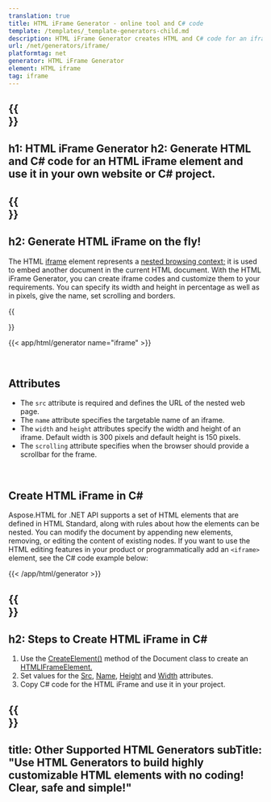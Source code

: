 ```yaml
---
translation: true
title: HTML iFrame Generator - online tool and C# code
template: /templates/_template-generators-child.md
description: HTML iFrame Generator creates HTML and C# code for an iframe element. Preview the result and copy the generated code to your website.
url: /net/generators/iframe/
platformtag: net
generator: HTML iFrame Generator
element: HTML iframe
tag: iframe
---
```


{{<section banner>}}
---
h1: HTML iFrame Generator
h2: Generate HTML and C# code for an HTML iFrame element and use it in your own website or C# project.
---

{{<section overview>}}
---
h2: Generate HTML iFrame on the fly!
---

The HTML [iframe](https://html.spec.whatwg.org/multipage/iframe-embed-object.html#the-iframe-element) element represents a [nested browsing context;](https://html.spec.whatwg.org/multipage/browsers.html#nested-browsing-context) it is used to embed another document in the current HTML document. With the HTML iFrame Generator, you can create iframe codes and customize them to your requirements. You can specify its width and height in percentage as well as in pixels, give the name, set scrolling and borders.

{{<section plugin>}}

{{< app/html/generator name="iframe" >}}

<br>
<h2> Attributes </h2>

 - The `src` attribute is required and defines the URL of the nested web page.
 - The `name` attribute specifies the targetable name of an iframe.
 - The `width` and `height` attributes specify the width and height of an iframe. Default width is 300 pixels and default height is 150 pixels.
 - The `scrolling` attribute specifies when the browser should provide a scrollbar for the frame.
 <br>

<h2> Create HTML iFrame in C#</h2>

Aspose.HTML for .NET API supports a set of HTML elements that are defined in HTML Standard, along with rules about how the elements can be nested. You can modify the document by appending new elements, removing, or editing the content of existing nodes. If you want to use the HTML editing features in your product or programmatically add an `<iframe>` element, see the C# code example below:

{{< /app/html/generator >}}

{{<section steps>}}
---
h2: Steps to Create HTML iFrame in C#
---

1.  Use the [CreateElement()](https://reference.aspose.com/html/net/aspose.html.dom/document/createelement/) method of the Document class to create an [HTMLIFrameElement.](https://reference.aspose.com/html/net/aspose.html/htmliframeelement/)
2. Set values for the [Src](https://reference.aspose.com/html/net/aspose.html/htmliframeelement/src/), [Name](https://reference.aspose.com/html/net/aspose.html/htmliframeelement/name/), [Height](https://reference.aspose.com/html/net/aspose.html/htmliframeelement/height/) and [Width](https://reference.aspose.com/html/net/aspose.html/htmliframeelement/width/) attributes.
3. Copy C# code for the HTML iFrame and use it in your project.

{{<section other-generators>}}
---
title: Other Supported HTML Generators
subTitle: "Use HTML Generators to build highly customizable HTML elements with no coding! Clear, safe and simple!"
---